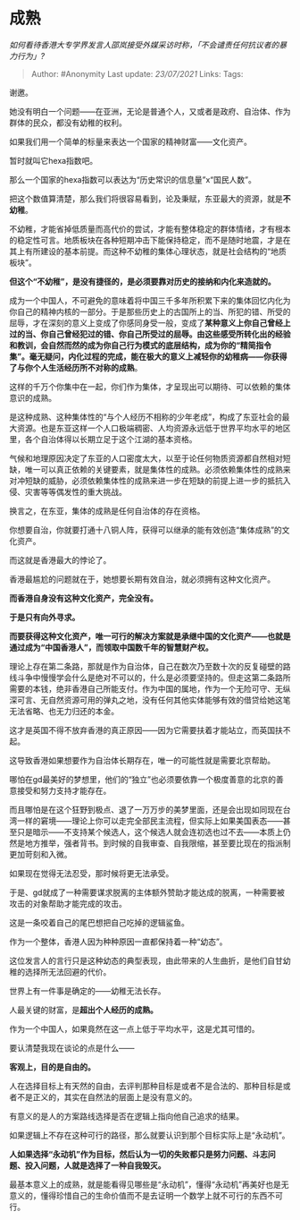 # 成熟
*如何看待香港大专学界发言人邵岚接受外媒采访时称，「不会谴责任何抗议者的暴力行为」?*

> Author: #Anonymity
Last update: *23/07/2021* 
Links:
Tags:   
 
谢邀。

她没有明白一个问题——在亚洲，无论是普通个人，又或者是政府、自治体、作为群体的民众，都没有幼稚的权利。

如果我们用一个简单的标量来表达一个国家的精神财富——文化资产。

暂时就叫它hexa指数吧。

那么一个国家的hexa指数可以表达为“历史常识的信息量”x“国民人数”。

把这个数值算清楚，那么我们将很容易看到，论及秉赋，东亚最大的资源，就是**不幼稚**。

不幼稚，才能省掉低质量而高代价的尝试，才能有整体稳定的群体情绪，才有根本的稳定性可言。地质板块在各种短期冲击下能保持稳定，而不是随时地震，才是在其上有所建设的基本前提。而这种不幼稚的集体心理状态，就是社会结构的“地质板块”。

**但这个“不幼稚”，是没有捷径的，是必须要靠对历史的接纳和内化来造就的。**

成为一个中国人，不可避免的意味着将中国三千多年所积累下来的集体回忆内化为你自己的精神内核的一部分。于是那些历史上的古国所上的当、所犯的错、所受的屈辱，才在深刻的意义上变成了你感同身受一般，变成了**某种意义上你自己曾经上过的当、你自己曾经犯过的错、你自己所受过的屈辱。**由这些感受所转化出的经验和教训，会自然而然的成为你自己行为模式的底层结构，成为你的“精简指令集”。毫无疑问，内化过程的完成，能在极大的意义上减轻你的幼稚病——你获得了**与你个人生活经历所不对称的成熟**。

这样的千万个你集中在一起，你们作为集体，才呈现出可以期待、可以依赖的集体意识的成熟。

是这种成熟、这种集体性的“与个人经历不相称的少年老成”，构成了东亚社会的最大资源。也是东亚这样一个人口极端稠密、人均资源永远低于世界平均水平的地区里，各个自治体得以长期立足于这个江湖的基本资格。

气候和地理原因决定了东亚的人口密度太大，以至于论任何物质资源都自然相对短缺，唯一可以真正依赖的关键要素，就是集体性的成熟。必须依赖集体性的成熟来对冲短缺的威胁，必须依赖集体性的成熟来进一步在短缺的前提上进一步的抵抗入侵、灾害等等偶发性的重大挑战。

换言之，在东亚，集体的成熟是任何自治体的存在资格。

你想要自治，你就要打通十八铜人阵，获得可以继承的能有效创造“集体成熟”的文化资产。

而这就是香港最大的悖论了。

香港最尴尬的问题就在于，她想要长期有效自治，就必须拥有这种文化资产。

**而香港自身没有这种文化资产，完全没有。**

**于是只有向外寻求。**

**而要获得这种文化资产，唯一可行的解决方案就是承继中国的文化资产——也就是通过成为“中国香港人”，而领取中国数千年的智慧财产权。**

理论上存在第二条路，那就是作为自治体，自己在数次乃至数十次的反复碰壁的路线斗争中慢慢学会什么是绝对不可以的，什么是必须要坚持的。但走这第二条路所需要的本钱，绝非香港自己所能支付。作为中国的属地，作为一个无险可守、无纵深可言、无自然资源可用的弹丸之地，没有任何其他实体能够有效的借贷给她这笔无法省略、也无力归还的本金。

这才是英国不得不放弃香港的真正原因——因为它需要扶着才能站立，而英国扶不起。

这导致香港如果想要作为自治体长期存在，唯一的可能性就是需要北京帮助。

哪怕在gd最美好的梦想里，他们的“独立”也必须要依靠一个极度善意的北京的善意接受和努力支持才能存在。

而且哪怕是在这个狂野到极点、退了一万万步的美梦里面，还是会出现如同现在台湾一样的窘境——理论上你可以走完全部民主流程，但实际上如果美国表态——甚至只是暗示——不支持某个候选人，这个候选人就会连初选也过不去——本质上仍然是地方推举，强者背书。到时候的自我审查、自我限缩，甚至要比现在的指派制更加苛刻和入微。

如果现在觉得无法忍受，那时候将更无法承受。

于是、gd就成了一种需要谋求脱离的主体额外赞助才能达成的脱离，一种需要被攻击的对象帮助才能完成的攻击。

这是一条咬着自己的尾巴想把自己吃掉的逻辑鲨鱼。

作为一个整体，香港人因为种种原因一直都保持着一种“幼态”。

这位发言人的言行只是这种幼态的典型表现，由此带来的人生曲折，是他们自甘幼稚的选择所无法回避的代价。

世界上有一件事是确定的——幼稚无法长存。

人最关键的财富，是**超出个人经历的成熟。**

作为一个中国人，如果竟然在这一点上低于平均水平，这是尤其可惜的。

要认清楚我现在谈论的点是什么——

**客观上，目的是自由的。**

人在选择目标上有天然的自由，去评判那种目标是或者不是合法的、那种目标是或者不是正义的，其实在自然法的层面上是没有意义的。

有意义的是人的方案路线选择是否在逻辑上指向他自己追求的结果。

如果逻辑上不存在这种可行的路径，那么就要认识到那个目标实际上是“永动机”。

**人如果选择“永动机”作为目标，然后认为一切的失败都只是努力问题、斗志问题、投入问题，人就是选择了一种自我毁灭。**

最基本意义上的成熟，就是能看得见哪些是“永动机”，懂得“永动机”再美好也是无意义的，懂得珍惜自己的生命价值而不是去证明一个数学上就不可行的东西不可行。




